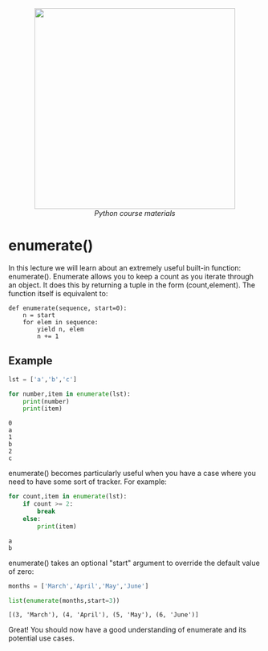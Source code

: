 <center>
    <img src='https://intecbrussel.be/img/logo3.png' width='400px' height='auto'/>
    <br/>
    <em>Python course materials</em>
</center>

# enumerate()

In this lecture we will learn about an extremely useful built-in function: enumerate(). Enumerate allows you to keep a count as you iterate through an object. It does this by returning a tuple in the form (count,element). The function itself is equivalent to:

    def enumerate(sequence, start=0):
        n = start
        for elem in sequence:
            yield n, elem
            n += 1

## Example


```python
lst = ['a','b','c']

for number,item in enumerate(lst):
    print(number)
    print(item)
```

    0
    a
    1
    b
    2
    c
    

enumerate() becomes particularly useful when you have a case where you need to have some sort of tracker. For example:


```python
for count,item in enumerate(lst):
    if count >= 2:
        break
    else:
        print(item)
```

    a
    b
    

enumerate() takes an optional "start" argument to override the default value of zero:


```python
months = ['March','April','May','June']

list(enumerate(months,start=3))
```




    [(3, 'March'), (4, 'April'), (5, 'May'), (6, 'June')]



Great! You should now have a good understanding of enumerate and its potential use cases.
